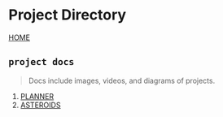 # Project Directory

[HOME](index.html)

## `project docs`

> Docs include images, videos, and diagrams of projects.

1. [PLANNER](index3.html)
2. [ASTEROIDS](asteroids.html)